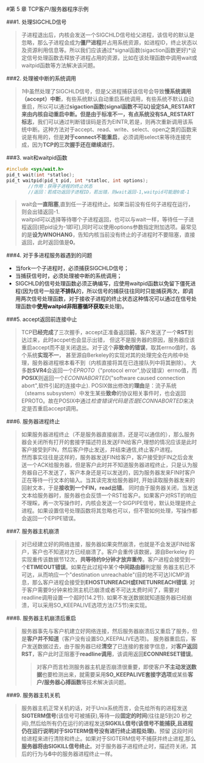 #第 5 章  TCP客户/服务器程序示例


###1. 处理SIGCHLD信号

> 子进程退出后，内核会发送一个SIGCHLD信号给父进程，该信号的默认是忽略，那么子进程会成为**僵尸进程**并占用系统资源，如进程ID，终止状态以及资源利用信息等。所以我们应该通过*signal函数(sigaction函数更好)*设定信号处理函数去释放子进程占用的资源，比如在该处理函数中调用wait或waitpid函数等方法解决该问题。


###2. 处理被中断的系统调用

> *1*中虽然处理了SIGCHLD信号，但是父进程捕获该信号会导致**慢系统调用（accept）中断**，有些系统默认自动重启系统调用，有些系统不默认自动重启，所以可以通过**sigaction函数(signal函数不可以)**设定SA_RESTART来由内核自动重启中断。但是由于标准不一，有点系统**没有SA_RESTART标志**，我们可以通过判断错误码是否为EINTR,若是，则再次重新调用该系统中断。这种方法对于accept、read、write、select、open之类的函数来说是有用的，但是**对于connect不能重启**，必须调用select来等待连接完成，因为**TCP的三次握手还在继续进行**。


###3. wait和waitpid函数
```C
#include <sys/wait.h>
pid_t wait(int *statloc);
pid_t waitpid(pid_t pid, int *statloc, int options);
		//作用：获得子进程的终止状态
		//返回：若成功返回子进程ID，若出错，则wait返回-1,waitpid可能是0或-1
```

> wait会**一直阻塞**,直到任一子进程终止。如果当前没有任何子进程在运行，则会出错返回-1.   
waitpid可以选择等待哪个子进程返回，也可以与wait一样，等待任一子进程返回(把pid设为-1即可),同时可以使用options参数指定附加选项。最常见的是**设为WNOHANG**，告知内核当前没有终止的子进程时不要阻塞，直接返回，此时返回值是**0**。


###4. 对于多进程服务器遇到的问题
>
* 当fork一个子进程时，必须捕获SIGCHLD信号；
* 当捕获信号时，必须处理被中断的系统调用；
* SIGCHLD的信号处理函数必须正确编写，应使用waitpid函数以免留下僵死进程(因为信号一般是**不排队**的，所以信号的捕获往往同时只能捕获两次，即调用两次信号处理函数，对于接收子进程的终止状态这种情况可以通过在信号处理函数中**使用waitpid非阻塞循环获取**来处理)。


###5. accept返回前连接中止
> TCP**已经完成**了三次握手，accept正准备返回**前**，客户发送了一个**RST**到达过来，此时accpet也会显示出错，
但这不是服务器的原因，服务器应该重启accept而不是关闭退出。对于这个**非致命的错误**，取其errno值时，各个系统**实现不一**，
甚至源自Berkeley的实现对其的处理完全在内核中处理，服务器进程根本看不到（内核直接将其在已连接队列中将其删除）。
大多数**SVR4**会返回一个*EPROTO*（"protocol error",协议错误）errno值，而**POSIX**则返回一个*ECONNABORTED*("software caused connection abort",软件引起的连接中止).
POSIX做出修改的**理由**是：流子系统（steams subsystem）中发生某些**致命**的协议相关事件时，也会返回EPROTO。故在POSIX中通过*检查错误代码是否是ECONNABORTED*来决定是否重启accept调用。


###6. 服务器进程终止
> 如果服务器进程终止（不是服务器直接崩溃，还是可以通信的），那么服务器会关闭所有打开的套接字描述符且发送FIN给客户,理想的情况应该是此时客户接受到FIN，然后客户停止发送，并结束通信,终止客户进程。   
然而事实往往是这样的，服务器发送FIN给客户，客户接受到FIN之后会发送一个ACK给服务器，但是客户此时并不知道服务器进程终止，只是认为服务器自己不发送了，客户本身还是可以发送的，因为服务器发来FIN时客户正在等待一行文本的输入。当其读完发给服务器时, 开始读取服务器发来的回射文本，于是**接收到一个FIN，read出错**。
同时由于服务器关闭，当发送文本给服务器时，服务器也会反馈一个RST给客户。如果客户对RST的响应不理睬，再一次写操作时，内核会发送一个SIGPIPE信号，默认处理是终止进程。如果设置信号处理函数将其忽略也可以，但不管如何处理，写操作都会返回一个EPIPE错误。


###7. 服务器主机崩溃
> 对已经建立好的网络连接，服务器如果突然崩溃，也就是不会发送FIN给客户，客户也不知道对方已经崩溃了。客户会重传该数据，源自Berkeley
的实现重传该数据节12次，**共等待约9分钟才放弃重传**。客户进程会接受到一个**ETIMEOUT错误**。如果在此过程中某个**中间路由器**判定服
务器主机已不可达，从而响应一个"destination unreachable"(目的地不可达)ICMP消息，那么客户进程会接受到**EHOSTUNREACH或ENETUNREACH错误**.
对于客户需要9分钟来检测主机已崩溃或者不可达太费时间了，需要对readline调用设置一个超时(14.2节).
如果不发送数据就知道服务器已经崩溃，可以采用SO_KEEPALIVE选项方法(7.5节)来实现。


###8. 服务器主机崩溃后重启
> 服务器事先与客户机建立好网络连接，然后服务器崩溃后又重启了服务，但是**客户并不知道**（客户没有设置SO_KEEPALIVE选项)。
服务器重启后，客户发送数据过去，由于服务器已经**清空**了已连接的套接字信息，对**客户返回RST**，客户此时正阻塞于**readline调用**，该调用返回**ECONNRESET错误**。
>> 对客户而言检测服务器主机是否崩溃很重要，即使客户**不主动发送数据**也要检测出来，就需要采用**SO_KEEPALIVE套接字选项**或某些**客户/服务器心搏函数**等技术解决该问题。


###9. 服务器主机关机
> 服务器主机正常关机的话，对于Unix系统而言，会先给所有的进程发送**SIGTERM信号**(该信号可被捕获),等待一段**固定的时间**(往往是5到20
秒之间),然后给所有仍在运行的进程发送**SIGKILL信号(该信号不能捕获,且进程仍在运行说明对于SIGTERM信号没有进行终止进程处理)**。预留
这段时间给进程来进行清除和终止。如果对于SIGTERM信号不捕获并终止进程,那么**服务器将由SIGKILL信号终止**。对于服务器子进程终止时，描述符关闭，其后的行为与**6**中的服务器进程终止一样。



